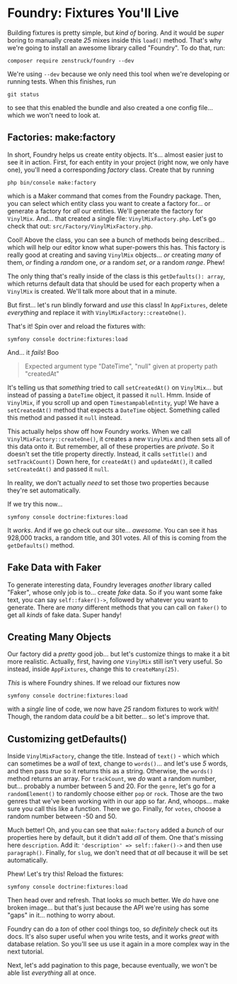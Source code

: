 # Foundry: Fixtures You'll Live

Building fixtures is pretty simple, but *kind of* boring. And it would be *super*
boring to manually create *25* mixes inside this `load()` method. That's why we're
going to install an awesome library called "Foundry". To do that, run:

```terminal
composer require zenstruck/foundry --dev
```

We're using `--dev` because we only need this tool when we're developing or running
tests. When this finishes, run

```terminal
git status
```

to see that this enabled the bundle and also created a one config file... which
we won't need to look at.

## Factories: make:factory

In short, Foundry helps us create entity objects. It's... almost easier just to
see it in action. First, for each entity in your project (right now, we only have
one), you'll need a corresponding *factory* class. Create that by running

```terminal
php bin/console make:factory
```

which is a Maker command that comes from the Foundry package. Then, you can select
which entity class you want to create a factory for... or generate a factory for
*all* our entities. We'll generate the factory for `VinylMix`. And... that
created a single file: `VinylMixFactory.php`. Let's go check that out:
`src/Factory/VinylMixFactory.php`.

Cool! Above the class, you can see a bunch of methods being described... which
will help our editor know what super-powers this has. This factory is really good
at creating and saving `VinylMix` objects... *or* creating *many* of them, *or*
finding a *random* one, *or* a random *set*, *or* a random *range*. Phew!

The only thing that's really inside of the class is this `getDefaults(): array`,
which returns default data that should be used for each property when a `VinylMix`
is created. We'll talk more about that in a minute.

But first... let's run blindly forward and *use* this class! In `AppFixtures`,
delete *everything* and replace it with `VinylMixFactory::createOne()`.

That's it! Spin over and reload the fixtures with:

```terminal
symfony console doctrine:fixtures:load
```

And... it *fails*! Boo

> Expected argument type "DateTime", "null" given at property path "createdAt"

It's telling us that *something* tried to call `setCreatedAt()` on `VinylMix`...
but instead of passing a `DateTime` object, it passed it `null`. Hmm. Inside of
`VinylMix`, if you scroll up and open `TimestampableEntity`, yup! We have a
`setCreatedAt()` method that expects a `DateTime` object. Something called this
method and passed it `null` instead.

This actually helps show off how Foundry works. When we call
`VinylMixFactory::createOne()`, it creates a new `VinylMix` and then sets all of
this data onto it. But remember, all of these properties are *private*. So it doesn't
set the title property directly. Instead, it calls `setTitle()` and `setTrackCount()`
Down here, for `createdAt()` and `updatedAt()`, it called `setCreatedAt()`
and passed it `null`.

In reality, we don't actually *need* to set those two properties because they're
set automatically.

If we try this now...

```terminal-silent
symfony console doctrine:fixtures:load
```

It *works*. And if we go check out our site... *awesome*. You can see it has 928,000
tracks, a random title, and 301 votes. All of this is coming from the `getDefaults()`
method.

## Fake Data with Faker

To generate interesting data, Foundry leverages *another* library called "Faker",
whose only job is to... create *fake* data. So if you want some fake text, you
can say `self::faker()->`, followed by whatever you want to generate. There are
*many* different methods that you can call on `faker()` to get all *kinds* of fake
data. Super handy!

## Creating Many Objects

Our factory did a *pretty* good job... but let's customize things to make it a
bit more realistic. Actually, first, having *one* `VinylMix` still isn't very useful.
So instead, inside `AppFixtures`, change this to `createMany(25)`.

*This* is where Foundry shines. If we reload our fixtures now

```terminal-silent
symfony console doctrine:fixtures:load
```

with a *single* line of code, we now have *25* random fixtures to work with! Though,
the random data *could* be a bit better... so let's improve that.

## Customizing getDefaults()

Inside `VinylMixFactory`, change the title. Instead of `text()` - which which can
sometimes be a *wall* of text, change to `words()`... and let's use *5* words, and
then pass *true* so it returns this as a string. Otherwise, the `words()` method
returns an array. For `trackCount`, we *do* want a random number, but... probably
a number between 5 and 20. For the `genre`, let's go for a `randomElement()` to
randomly choose either `pop` or `rock`. Those are the two genres that we've been
working with in our app so far. And, whoops... make sure you call this like a function.
There we go. Finally, for `votes`, choose a random number between -50 and 50.

Much better! Oh, and you can see that `make:factory` added a *bunch* of our properties
here by default, but it didn't add *all* of them. One that's missing here
`description`. Add it: `'description' => self::faker()->` and then use `paragraph()`.
Finally, for `slug`, we don't need that *at all* because it will be set automatically.

Phew! Let's try this! Reload the fixtures:

```terminal-silent
symfony console doctrine:fixtures:load
```

Then head over and refresh. That looks *so* much better. We *do* have one broken
image... but that's just because the API we're using has some "gaps" in it...
nothing to worry about.

Foundry can do a *ton* of other cool things too, so *definitely* check out
its docs. It's also super useful when you write tests, and it works *great*
with database relation. So you'll see us use it again in a more complex way in the
next tutorial.

Next, let's add pagination to this page, because eventually, we won't be able list
*everything* all at once.
